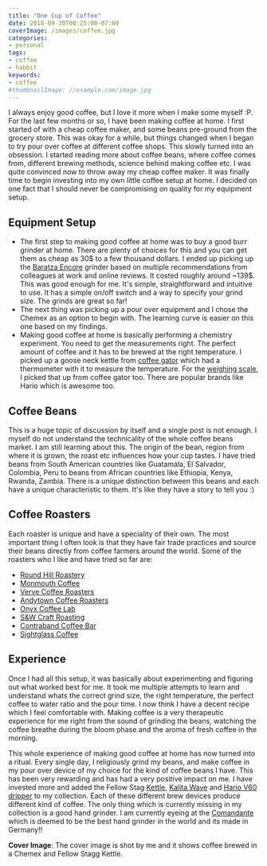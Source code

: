```yaml
---
title: "One Cup of Coffee"
date: 2018-09-30T00:25:08-07:00
coverImage: /images/coffee.jpg
categories:
- personal
tags:
- coffee
- habbit
keywords:
- coffee
#thumbnailImage: //example.com/image.jpg
---
```

I always enjoy good coffee, but I love it more when I make some myself :P. For the last few months or so, I have been making coffee at home. I first started of with a cheap coffee maker, and some beans pre-ground from the grocery store. This was okay for a while, but things changed when I began to try pour over coffee at different coffee shops. This slowly turned into an obsession. I started reading more about coffee beans, where coffee comes from, different brewing methods, science behind making coffee etc. I was quite convinced now to throw away my cheap coffee maker. It was finally time to begin investing into my own little coffee setup at home. I decided on one fact that I should never be compromising on quality for my equipment setup.

## Equipment Setup
* The first step to making good coffee at home was to buy a good burr grinder at home. There are plenty of choices for this and you can get them as cheap as 30$ to a few thousand dollars. I ended up picking up the [Baratza Encore](https://www.baratza.com/grinder/encore/) grinder based on multiple recommendations from colleagues at work and online reviews. It costed roughly around ~139$. This was good enough for me. It's simple, straightforward and intuitive to use. It has a simple on/off
  switch and a way to specify your grind size.  The grinds are great so far!
* The next thing was picking up a pour over equipment and I chose the Chemex as an option to begin with. The learning curve is easier on this one based on my findings. 
* Making good coffee at home is basically performing a chemistry experiment. You need to get the measurements right. The perfect amount of coffee and it has to be brewed at the right temperature. I picked up a goose neck kettle from [coffee gator](https://coffeegator.com/products/pour-over-coffee-kettle-built-in-thermometer-34floz) which had a thermometer with it to measure the temperature. For the [weighing scale](https://coffeegator.com/products/multifunction-coffee-brewing-scales), I picked that up from coffee gator too. There are popular brands like Hario which is awesome too.

## Coffee Beans
This is a huge topic of discussion by itself and a single post is not enough. I myself do not understand the technicality of the whole coffee beans market. I am still learning about this. The origin of the bean, region from where it is grown, the roast etc influences how your cup tastes. I have tried beans from South American countries like Guatamala, El Salvador, Colombia, Peru to beans from African countries like Ethiopia, Kenya, Rwanda, Zambia. There is a unique distinction between this beans and each have a unique
characteristic to them. It's like they have a story to tell you :) 

## Coffee Roasters
Each roaster is unique and have a speciality of their own. The most important thing I often look is that they have fair trade practices and source their beans directly from coffee farmers around the world. Some of the roasters who I like and have tried so far are:

* [Round Hill Roastery](https://roundhillroastery.com/)
* [Monmouth Coffee](https://www.monmouthcoffee.co.uk/)
* [Verve Coffee Roasters](https://www.vervecoffee.com/)
* [Andytown Coffee Roasters](www.andytownsf.com/)
* [Onyx Coffee Lab](https://onyxcoffeelab.com/collections/coffee)
* [S&W Craft Roasting](https://swroasting.com/)
* [Contraband Coffee Bar](www.contrabandcoffeebar.com/)
* [Sightglass Coffee](https://sightglasscoffee.com)

## Experience
Once I had all this setup, it was basically about experimenting and figuring out what worked best for me. It took me multiple attempts to learn and understand whats the correct grind size, the right temperature, the perfect coffee to water ratio and the pour time. I now think I have a decent recipe which I feel comfortable with. Making coffee is a very therapeutic experience for me right from the sound of grinding the beans, watching the coffee breathe during the bloom phase and the aroma of fresh coffee in the morning.

This whole experience of making good coffee at home has now turned into a ritual. Every single day, I religiously grind my beans, and make coffee in my pour over device of my choice for the kind of coffee beans I have. This has been very rewarding and has had a very positive impact on me. I have invested more and added the Fellow Stag [Kettle](https://fellowproducts.com/shop/stagg/), [Kalita Wave](http://www.kalita-usa.com/shop-1/rkmij76zvo9btb9o88xgfkle32whgg) and [Hario V60 dripper](https://www.hario.jp/sp_v60series_m.html) to my collection. Each of these different brew devices produce different kind of coffee. The only thing which is currently missing in my collection is a good hand grinder. I am currently eyeing at
the [Comandante](http://www.comandantegrinder.com/) which is deemed to be the best hand grinder in the world and its made in Germany!!


**Cover Image**: The cover image is shot by me and it shows coffee brewed in a  Chemex and Fellow Stagg Kettle.
